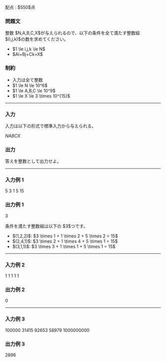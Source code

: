 
<div>

<span>

<span>

<p>
配点 : $550$点
</p>

<div>

<section>

### **問題文**

<p>
整数 $N,A,B,C,X$が与えられるので、以下の条件を全て満たす整数組 $(i,j,k)$の数を求めてください。
</p>

<ul>

<li>
$1 \le i,j,k \le N$
</li>

<li>
$Ai+Bj+Ck=X$
</li>

</ul>

</section>

</div>

<div>

<section>

### **制約**

<ul>

<li>
入力は全て整数
</li>

<li>
$1 \le N \le 10^6$
</li>

<li>
$1 \le A,B,C \le 10^9$
</li>

<li>
$1 \le X \le 3 \times 10^{15}$
</li>

</ul>

</section>

</div>

---

<div>

<div>

<section>

### **入力**

<p>
入力は以下の形式で標準入力から与えられる。
</p>

<div>

$N$$A$$B$$C$$X$
</div>

</section>

</div>

<div>

<section>

### **出力**

<p>
答えを整数として出力せよ。
</p>

</section>

</div>

</div>

---

<div>

<section>

### **入力例 1**

<div>

5 3 1 5 15

</div>

</section>

</div>

<div>

<section>

### **出力例 1**

<div>

3

</div>

<p>
条件を満たす整数組は以下の $3$つです。
</p>

<ul>

<li>
$(1,2,2)$: $3 \times 1 + 1 \times 2 + 5 \times 2 = 15$
</li>

<li>
$(2,4,1)$: $3 \times 2 + 1 \times 4 + 5 \times 1 = 15$
</li>

<li>
$(3,1,1)$: $3 \times 3 + 1 \times 1 + 5 \times 1 = 15$
</li>

</ul>

</section>

</div>

---

<div>

<section>

### **入力例 2**

<div>

1 1 1 1 1

</div>

</section>

</div>

<div>

<section>

### **出力例 2**

<div>

0

</div>

</section>

</div>

---

<div>

<section>

### **入力例 3**

<div>

100000 31415 92653 58979 1000000000

</div>

</section>

</div>

<div>

<section>

### **出力例 3**

<div>

2896

</div>

</section>

</div>

</span>

</span>

</div>
